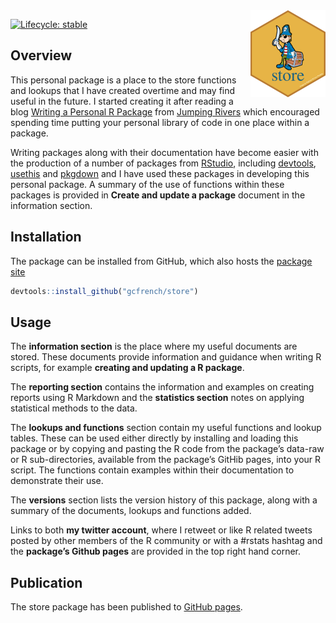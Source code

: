 
<!-- README.md is generated from README.Rmd. Please edit that file -->

<img src='man/figures/logo.png' align="right" height="139" />

<!-- badges: start -->

[![Lifecycle:
stable](https://img.shields.io/badge/lifecycle-stable-brightgreen.svg)](https://lifecycle.r-lib.org/articles/stages.html#stable)
<!-- badges: end -->

## Overview

This personal package is a place to the store functions and lookups that
I have created overtime and may find useful in the future. I started
creating it after reading a blog [Writing a Personal R
Package](https://www.jumpingrivers.com/blog/personal-r-package/) from
[Jumping Rivers](https://www.jumpingrivers.com/) which encouraged
spending time putting your personal library of code in one place within
a package.

Writing packages along with their documentation have become easier with
the production of a number of packages from
[RStudio](https://rstudio.com/), including
[devtools](https://devtools.r-lib.org/),
[usethis](https://usethis.r-lib.org/) and
[pkgdown](https://pkgdown.r-lib.org/) and I have used these packages in
developing this personal package. A summary of the use of functions
within these packages is provided in **Create and update a package**
document in the information section.

## Installation

The package can be installed from GitHub, which also hosts the [package
site](https://gcfrench.github.io/store)

``` r
devtools::install_github("gcfrench/store")
```

## Usage

The **information section** is the place where my useful documents are
stored. These documents provide information and guidance when writing R
scripts, for example **creating and updating a R package**.

The **reporting section** contains the information and examples on
creating reports using R Markdown and the **statistics section** notes
on applying statistical methods to the data.

The **lookups and functions** section contain my useful functions and
lookup tables. These can be used either directly by installing and
loading this package or by copying and pasting the R code from the
package’s data-raw or R sub-directories, available from the package’s
GitHib pages, into your R script. The functions contain examples within
their documentation to demonstrate their use.

The **versions** section lists the version history of this package,
along with a summary of the documents, lookups and functions added.

Links to both **my twitter account**, where I retweet or like R related
tweets posted by other members of the R community or with a \#rstats
hashtag and the **package’s Github pages** are provided in the top right
hand corner.

## Publication

The store package has been published to [GitHub
pages](https://gcfrench.github.io/store).
